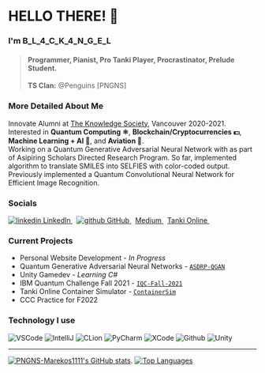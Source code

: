 # HELLO THERE! 👋
### I'm B_L_4_C_K_4_N_G_E_L

> #### Programmer, Pianist, Pro Tanki Player, Procrastinator, Prelude Student.
> **TS Clan:** @Penguins \[PNGNS\]

### More Detailed About Me
Innovate Alumni at [The Knowledge Society](https://tks.world), Vancouver 2020-2021.  
Interested in **Quantum Computing ⚛️**, **Blockchain/Cryptocurrencies 💵**, **Machine Learning + AI 🤖**, and **Aviation 🚀**.  
Working on a Quantum Generative Adversarial Neural Network with as part of Asipiring Scholars Directed Research Program.
So far, implemented algorithm to translate SMILES into SELFIES with color-coded output.
Previously implemented a Quantum Convolutional Neural Network for Efficient Image Recognition.  

### Socials
<html>
  <p>
    <a href="https://www.linkedin.com/in/max-cui-p18051/" rel="nofollow noreferrer">
      <img src = "https://i.stack.imgur.com/gVE0j.png" alt="linkedin">
        LinkedIn
    </a> &nbsp;
    <a href = "https://github.com/TKSMax" rel="nofollow noreferrer">
      <img src = "https://i.stack.imgur.com/tskMh.png" alt="github">
      GitHub
    </a> &nbsp;
    <a href="https://max-c.medium.com" rel="nofollow noreferrer">
      Medium
    </a> &nbsp;
    <a href="https://ratings.tankionline.com/B_L_4_C_K_4_N_G_E_L" rel="nofollow noreferrer">
      Tanki Online
    </a> &nbsp;
  </p>
</html>

### Current Projects
- Personal Website Development - *In Progress*
- Quantum Generative Adversarial Neural Networks - [`ASDRP-QGAN`](https://github.com/dssikdar/asdrp_QGAN)
- Unity Gamedev - *Learning C#*
- IBM Quantum Challenge Fall 2021 - [`IQC-Fall-2021`](https://github.com/PNGNS-Marekos1111/IQC-Fall-2021)
- Tanki Online Container Simulator - [`ContainerSim`](https://github.com/PNGNS-Marekos1111/PNGNS-Marekos1111)
- CCC Practice for F2022

### Technology I use

![VSCode](https://img.shields.io/static/v1?label=VSCode&message=2021&style=for-the-badge&color=1FC0A7&logo=visual-studio-code)
![IntelliJ](https://img.shields.io/static/v1?label=IntelliJ&message=2021.2.3&style=for-the-badge&color=000000&logo=intellij-idea)
![CLion](https://img.shields.io/static/v1?label=CLion&message=2021.2.3&style=for-the-badge&color=000000&logo=clion)
![PyCharm](https://img.shields.io/static/v1?label=PyCharm&message=2021.2.3&style=for-the-badge&color=000000&logo=pycharm)
![XCode](https://img.shields.io/static/v1?label=XCode&message=IDK&style=for-the-badge&color=000000&logo=xcode)
![Github](https://img.shields.io/static/v1?label=GitHub&message=B_L_4_C_K_4_N_G_E_L&color=181717&style=for-the-badge&logo=github)
![Unity](https://img.shields.io/static/v1?label=Unity&message=Unity&color=181717&style=for-the-badge&logo=unity)

---

[![PNGNS-Marekos1111's GitHub stats](https://github-readme-stats.vercel.app/api?username=B-L-4-C-K-4-N-G-E-L&show_icons=true&theme=cobalt)](https://github.com/anuraghazra/github-readme-stats). 
[![Top Languages](https://github-readme-stats.vercel.app/api/top-langs/?username=B-L-4-C-K-4-N-G-E-L&layout=compact&theme=onedark)](https://github.com/anuraghazra/github-readme-stats)

<html>
  <div data-iframe-width="150" data-iframe-height="270" data-share-badge-id="24201010-2cab-4c45-843b-be33684fb261" data-share-badge-host="https://www.credly.com"></div><script type="text/javascript" async src="//cdn.credly.com/assets/utilities/embed.js"></script>
</html>
